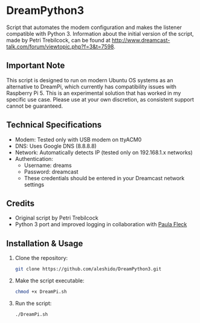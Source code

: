 # DreamPython3

Script that automates the modem configuration and makes the listener compatible with Python 3. Information about the initial version of the script, made by Petri Trebilcock, can be found at http://www.dreamcast-talk.com/forum/viewtopic.php?f=3&t=7598.

## Important Note
This script is designed to run on modern Ubuntu OS systems as an alternative to DreamPi, which currently has compatibility issues with Raspberry Pi 5. This is an experimental solution that has worked in my specific use case. Please use at your own discretion, as consistent support cannot be guaranteed.

## Technical Specifications
- Modem: Tested only with USB modem on ttyACM0
- DNS: Uses Google DNS (8.8.8.8)
- Network: Automatically detects IP (tested only on 192.168.1.x networks)
- Authentication:
  - Username: dreams
  - Password: dreamcast
  - These credentials should be entered in your Dreamcast network settings

## Credits
- Original script by Petri Trebilcock
- Python 3 port and improved logging in collaboration with [Paula Fleck](https://github.com/paulakfleck)

## Installation & Usage
1. Clone the repository:
   ```bash
   git clone https://github.com/aleshido/DreamPython3.git
   ```
2. Make the script executable:
   ```bash
   chmod +x DreamPi.sh
   ```
3. Run the script:
   ```bash
   ./DreamPi.sh
   ```
